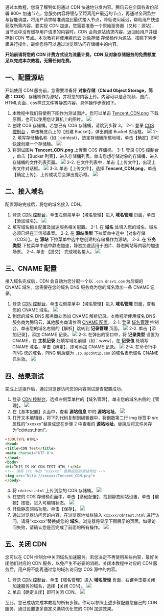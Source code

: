 通过本教程，您将了解到如何通过 CDN 快速地分发内容。腾讯云在全国各省份部署 800+ 加速节点，您服务内容将缓存至距离用户最近的节点，再通过全网监控与智能调度，将用户请求精准调度到最优接入节点，降低访问延迟，帮助用户快速获取所需内容。要实现 CDN 加速，您需要准备一个原始服务器（又称：源站），当节点中没有缓存用户请求的内容时，CDN 会向源站请求内容，返回给用户并缓存到 CDN 节点。本次教程将使用腾讯云 [对象存储](https://www.qcloud.com/product/cos) 存储桶作为源站，按照下列步骤进行操作，最终您将可以通过浏览器访问存储桶中的内容。

**开始前请将您的 CDN 计费方式设为流量计费。CDN 及对象存储服务的免费额度足以完成本次教程，无需任何花费。**

## 一、配置源站
开始使用 CDN 服务前，您需要准备好 **对象存储（Cloud Object Storage，简称：COS）** 存储桶作为源站，并将您的内容上传。内容可以是音视频、图片、HTML页面、css样式文件等静态内容。具体操作步骤如下。
1. 本教程中我们将使用下图作为测试图片。您可以单击 [Tencent_CDN.png](http://cdntest-1253833564.cosgz.myqcloud.com/Tencent_CDN.png) 下载原图，也可以使用您计算机上的图片。
![](https://mc.qcloudimg.com/static/img/975e127f832bf943b5b0575d96c9d160/Tencent_CDN.png)
2. 创建 COS 存储桶。若您已有 COS 存储桶，请跳到步骤 3。
	2-1. 登录 [COS 控制台](https://console.qcloud.com/cos4) ，单击概览页上的【创建 Bucket】，弹出创建 Bucket 对话框。
	![](https://mc.qcloudimg.com/static/img/94a92b09d6dd58e9de2e9a3c8a3c3586/image.png)
	2-2. 填写存储桶名称（如：cdntest），选定存储桶所属地域，单击【确定】即可快速创建一个存储桶。
	![](https://mc.qcloudimg.com/static/img/2da55897ed9666300bb2a0eeacdb0ea6/create_bucket.png)
3. 将测试图片 **Tencent_CDN.png** 上传至 COS 存储桶。
	3-1. 登录 [COS 控制台](https://console.qcloud.com/cos4) ，单击【Bucket 列表】，进入存储桶列表。单击您想存储对象的存储桶，进入存储桶的文件列表页面。
	![](https://mc.qcloudimg.com/static/img/ddbbd04cea224839ec026ca11c2ea56c/bucket_list.png)
	3-2. 在文件列表中，单击【上传文件】，出现上传文件对话框。
	![](https://mc.qcloudimg.com/static/img/78b365fd883bfd6231a65c3f9d935166/upload_file.png)
	3-3. 单击【上传文件】，选择 **Tencent_CDN.png**，单击【确定上传】，上传成功后会弹出提示框。
	![](https://mc.qcloudimg.com/static/img/ca01c8ea5c1032e067ba572e5360953a/select_file.png)

## 二、接入域名
配置源站完成后，将您的域名接入 CDN。
1. 登录 [CDN 控制台](https://console.qcloud.com/cdn)，单击左侧菜单中【域名管理】进入 **域名管理** 页面，单击【添加域名】。
![](https://mc.qcloudimg.com/static/img/e68a96fa42843fa13f58afc7ba15e2fe/add_host.png)
2. 填写域名相关配置及加速服务相关配置。
	2-1. 在 **域名** 处填入您的域名，域名必须已经在工信部备案。
	2-2. 在 **源站类型** 下拉菜单中选中【对象存储（COS）】。在 **源站** 下拉菜单中选中您创建的存储桶作为源站。 
	2-3. 在 **业务类型** 下拉菜单中选中静态加速，静态加速适用于图片、静态网站等内容的加速场景。
	2-4. 单击 【提交】 完成域名接入。
	![](https://mc.qcloudimg.com/static/img/7662acc676fa17f306712da17f75b7de/add_domain.png)

## 三、CNAME 配置
接入域名完成后，CDN 会自动为您分配一个以 ```.cdn.dnsv1.com``` 为后缀的 CNAME 域名。您需要在您的域名 DNS 服务商为您的域名添加一条 CNAME 记录。
1. 登录 [CDN 控制台](https://console.qcloud.com/cdn)，单击左侧菜单中【域名管理】进入 **域名管理** 页面，查看您的 CNAME 域名。
![](https://mc.qcloudimg.com/static/img/39bf233c5145c1f1c64bfa2c628c6019/check_cname.png)
2. 到您的域名 DNS 服务商处添加 CNAME 解析记录。本教程所使用域名 DNS 服务商为腾讯云，其他服务商请参阅 [CNAME 配置](https://www.qcloud.com/document/product/228/3121)。
	2-1. 登录 [域名管理](https://console.qcloud.com/domain) 控制台，单击您的域名右侧的【解析】跳转到 **记录管理** 页面。
	![](https://mc.qcloudimg.com/static/img/d736722a9a2f0788f55c3ea10320baab/mydomain.png)
	2-2. 单击【添加记录】，添加 CNAME 记录。
	![](https://mc.qcloudimg.com/static/img/280a9f09e37eeb5938a8b10b7e671b9c/add_record.png)
	2-3. 在弹出的窗口中，将 **记录类型** 设置为 CNAME，在 **主机记录** 处填写域名前缀（如：www），在 **记录值** 处填写 CNAME 域名，单击【确定】，即可添加 CNAME 记录。
	![](https://mc.qcloudimg.com/static/img/398f272e255e7645c7a170c483a29f68/record_info.png)
	2-4. 在命令行中 PING 您的域名，PING 到后缀为 ```.sp.spcdntip.com``` 的域名表示域名 CNAME 已生效。
	![](https://mc.qcloudimg.com/static/img/6935d942002b83117157028b6dbad46c/ping.png)


## 四、结果测试
完成上述操作后，通过浏览器访问您的内容测试是否配置成功。
1. 登录 [CDN 控制台](https://console.qcloud.com/cdn)，选择左侧菜单栏的【域名管理】，单击您的域名右侧的【管理】。
![](https://mc.qcloudimg.com/static/img/064a6808d098beea397e55b6e776194d/domain_manage.png)
2. 在【基本配置】页面中，查看 **源站信息** 中的 **源站地址**。
![](https://mc.qcloudimg.com/static/img/72392441874862aa65307d4214af1ec8/host_info.png)
3. 打开文本编辑器，将下列代码复制到编辑器中，将倒数第二行 img 标签中 src 属性的“xxxxxx”替换成您在步骤 2 中查看的 **源站地址**。替换后将文件另存为“cdntest.html”。
``` HTML
<!DOCTYPE HTML>
<head>
<title>CDN Test</title>
<meta charset="UTF-8">
</head>
<body>
<h1>THIS IS MY CDN TEST HTML！</h1>
<!-- 请将 src 中的 “xxxxxx” 替换成您的源站地址 -->
<img src="http://xxxxxx/Tencent_CDN.png">
</body>
```
4. 将 ```cdntest.html``` 上传到您的 COS 存储桶。
![](https://mc.qcloudimg.com/static/img/0ead26411755696e3b61a5f4eb8feb18/upload_html.png)
5. 在您的 COS 存储桶页面中，单击【基础配置】，找到静态网站设置，单击【编辑】按钮，进入可编辑状态。
![](https://mc.qcloudimg.com/static/img/682188854dabd038d34a452569feefa3/image.png)
6. 开启静态网站功能，单击【保存】。
![](https://mc.qcloudimg.com/static/img/cc3a70001267a80581c162ecb83f2d96/static_site.png)
7. 通过浏览器访问您的内容，在浏览器地址栏输入 ```xxxxxx/cdntest.html``` 进行访问，请将“xxxxxx”替换成您的 **域名**。浏览器将显示下图展示的页面。如果访问失败，请确认您是否完成了前面的所有操作。
![](https://mc.qcloudimg.com/static/img/5999b90864b87484cc609e9b0f389489/test_ok.png)

## 五、关闭 CDN
您可以在 CDN 控制台中关闭域名加速服务。若您决定不再使用某些内容，最好关闭他们对应的 CDN 服务，以免产生不必要的消耗。关闭本教程中对应的 CDN 服务后，用户将不能再通过您的域名访问您 COS 源中的内容。
1. 登录 [CDN 控制台](https://console.qcloud.com/cdn)，单击【域名管理】进入 **域名管理** 页面，右键单击要关闭加速服务的域名，选择【关闭 CDN】。
![](https://mc.qcloudimg.com/static/img/367e6359e85fb7eebb2a9867506948a8/shutdown_cdn.png)
2. 单击【确定关闭】即可关闭 CDN。
![](https://mc.qcloudimg.com/static/img/6f16a16eb5999c72ad9b3b39139eccd7/shutdown_confirm.png)

至此，您已成功完成本教程的所有步骤。你可以参照上述步骤配置您自己的 CDN 服务，通过设置更多自定义选项优化您的 CDN 加速效果。